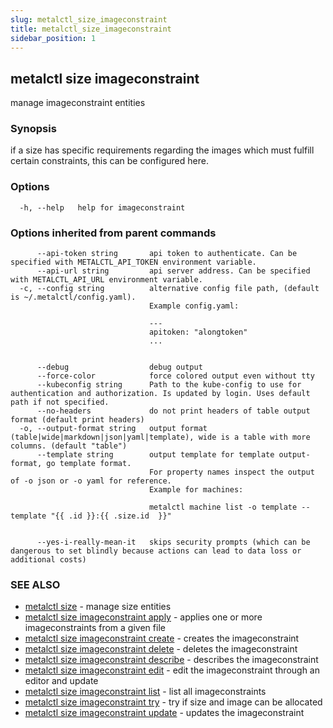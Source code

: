 ```yaml
---
slug: metalctl_size_imageconstraint
title: metalctl_size_imageconstraint
sidebar_position: 1
---
```


## metalctl size imageconstraint

manage imageconstraint entities

### Synopsis

if a size has specific requirements regarding the images which must fulfill certain constraints, this can be configured here.

### Options

```
  -h, --help   help for imageconstraint
```

### Options inherited from parent commands

```
      --api-token string       api token to authenticate. Can be specified with METALCTL_API_TOKEN environment variable.
      --api-url string         api server address. Can be specified with METALCTL_API_URL environment variable.
  -c, --config string          alternative config file path, (default is ~/.metalctl/config.yaml).
                               Example config.yaml:
                               
                               ---
                               apitoken: "alongtoken"
                               ...
                               
                               
      --debug                  debug output
      --force-color            force colored output even without tty
      --kubeconfig string      Path to the kube-config to use for authentication and authorization. Is updated by login. Uses default path if not specified.
      --no-headers             do not print headers of table output format (default print headers)
  -o, --output-format string   output format (table|wide|markdown|json|yaml|template), wide is a table with more columns. (default "table")
      --template string        output template for template output-format, go template format.
                               For property names inspect the output of -o json or -o yaml for reference.
                               Example for machines:
                               
                               metalctl machine list -o template --template "{{ .id }}:{{ .size.id  }}"
                               
                               
      --yes-i-really-mean-it   skips security prompts (which can be dangerous to set blindly because actions can lead to data loss or additional costs)
```

### SEE ALSO

* [metalctl size](metalctl_size.md)	 - manage size entities
* [metalctl size imageconstraint apply](metalctl_size_imageconstraint_apply.md)	 - applies one or more imageconstraints from a given file
* [metalctl size imageconstraint create](metalctl_size_imageconstraint_create.md)	 - creates the imageconstraint
* [metalctl size imageconstraint delete](metalctl_size_imageconstraint_delete.md)	 - deletes the imageconstraint
* [metalctl size imageconstraint describe](metalctl_size_imageconstraint_describe.md)	 - describes the imageconstraint
* [metalctl size imageconstraint edit](metalctl_size_imageconstraint_edit.md)	 - edit the imageconstraint through an editor and update
* [metalctl size imageconstraint list](metalctl_size_imageconstraint_list.md)	 - list all imageconstraints
* [metalctl size imageconstraint try](metalctl_size_imageconstraint_try.md)	 - try if size and image can be allocated
* [metalctl size imageconstraint update](metalctl_size_imageconstraint_update.md)	 - updates the imageconstraint

